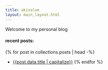 ```yaml
---
title: akivalue
layout: main_layout.html
---
```


Welcome to my personal blog
#### recent posts:
{% for post in collections.posts | head -%}
- <a href="{{post.url}}">{{post.data.title | capitalize}}</a>
{% endfor %}
